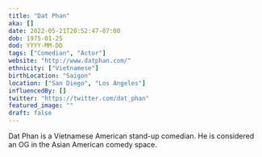 ```yaml
---
title: "Dat Phan"
aka: []
date: 2022-05-21T20:52:47-07:00
dob: 1975-01-25
dod: YYYY-MM-DD
tags: ["Comedian", "Actor"]
website: "http://www.datphan.com/"
ethnicity: ["Vietnamese"]
birthLocation: "Saigon"
location: ["San Diego", "Los Angeles"]
influencedBy: []
twitter: "https://twitter.com/dat_phan"
featured_image: ""
draft: false
---
```


Dat Phan is a Vietnamese American stand-up comedian. He is considered an OG in
the Asian American comedy space.
